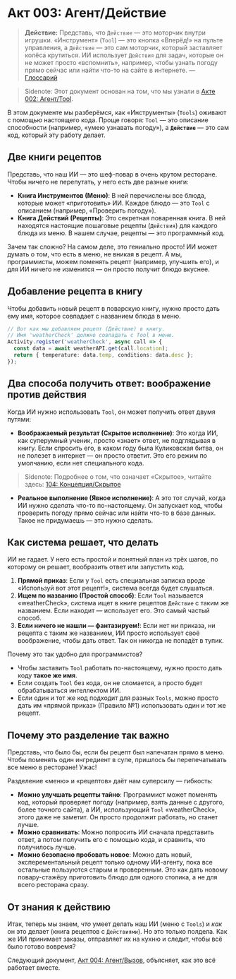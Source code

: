 # Акт 003: Агент/Действие

> **Действие:** Представь, что `Действие` — это моторчик внутри игрушки. «Инструмент» (`Tool`) — это кнопка «Вперёд!» на пульте управления, а `Действие` — это сам моторчик, который заставляет колёса крутиться. ИИ использует `Действия` для задач, которые он не может просто «вспомнить», например, чтобы узнать погоду прямо сейчас или найти что-то на сайте в интернете. — [Глоссарий](./000_glossary.md)

> Sidenote: Этот документ основан на том, что мы узнали в [Акте 002: Агент/Tool](./002_agent_tool.md).
>

В этом документе мы разберёмся, как «Инструменты» (`Tools`) оживают с помощью настоящего кода. Проще говоря: `Tool` — это описание способности (например, «умею узнавать погоду»), а **`Действие`** — это сам код, который эту работу делает.

## Две книги рецептов

Представь, что наш ИИ — это шеф-повар в очень крутом ресторане. Чтобы ничего не перепутать, у него есть две разные книги:

- **Книга Инструментов (Меню)**: В ней перечислены все блюда, которые может «приготовить» ИИ. Каждое блюдо — это `Tool` с описанием (например, «Проверить погоду»).
- **Книга Действий (Рецепты)**: Это секретная поваренная книга. В ней находятся настоящие пошаговые рецепты (`Действия`) для каждого блюда из меню. В нашем случае, рецепты — это программный код.

Зачем так сложно? На самом деле, это гениально просто! ИИ может думать о том, что есть в меню, не вникая в рецепт. А мы, программисты, можем поменять рецепт (например, улучшить его), и для ИИ ничего не изменится — он просто получит блюдо вкуснее.

## Добавление рецепта в книгу

Чтобы добавить новый рецепт в поварскую книгу, нужно просто дать ему имя, которое совпадает с названием блюда в меню.

```typescript
// Вот как мы добавляем рецепт (Действие) в книгу.
// Имя 'weatherCheck' должно совпадать с Tool в меню.
Activity.register('weatherCheck', async call => {
  const data = await weatherAPI.get(call.location);
  return { temperature: data.temp, conditions: data.desc };
});
```

## Два способа получить ответ: воображение против действия

Когда ИИ нужно использовать `Tool`, он может получить ответ двумя путями:

- **Воображаемый результат (Скрытое исполнение)**: Это когда ИИ, как суперумный ученик, просто «знает» ответ, не подглядывая в книгу. Если спросить его, в каком году была Куликовская битва, он не полезет в интернет — он просто ответит. Это его режим по умолчанию, если нет специального кода.
> Sidenote: Подробнее о том, что означает «Скрытое», читайте здесь: [104: Концепция/Скрытое](./104_concept_latent.md)
>
- **Реальное выполнение (Явное исполнение)**: А это тот случай, когда ИИ нужно *сделать* что-то по-настоящему. Он запускает код, чтобы проверить погоду прямо сейчас или найти что-то в базе данных. Такое не придумаешь — это нужно сделать.

## Как система решает, что делать

ИИ не гадает. У него есть простой и понятный план из трёх шагов, по которому он решает, вообразить ответ или запустить код.

1.  **Прямой приказ**: Если у `Tool` есть специальная записка вроде «Используй вот этот рецепт!», система всегда будет слушаться.
2.  **Ищем по названию (Простой способ)**: Если `Tool` называется «weatherCheck», система ищет в книге рецептов `Действие` с таким же названием. Если находит — использует его. Это самый частый способ.
3.  **Если ничего не нашли — фантазируем!**: Если нет ни приказа, ни рецепта с таким же названием, ИИ просто использует своё воображение, чтобы дать ответ. Так он никогда не попадёт в тупик.

Почему это так удобно для программистов?

- Чтобы заставить `Tool` работать по-настоящему, нужно просто дать коду **такое же имя**.
- Если создать `Tool` без кода, он не сломается, а просто будет обрабатываться интеллектом ИИ.
- Если один и тот же код подходит для разных `Tools`, можно просто дать им «прямой приказ» (Правило №1) использовать один и тот же рецепт.

## Почему это разделение так важно

Представь, что было бы, если бы рецепт был напечатан прямо в меню. Чтобы поменять один ингредиент в супе, пришлось бы перепечатывать все меню в ресторане! Ужас!

Разделение «меню» и «рецептов» даёт нам суперсилу — гибкость:

- **Можно улучшать рецепты тайно**: Программист может поменять код, который проверяет погоду (например, взять данные с другого, более точного сайта), а ИИ, использующий `Tool` «weatherCheck», этого даже не заметит. Он просто продолжит работать, но станет лучше.
- **Можно сравнивать**: Можно попросить ИИ сначала представить ответ, а потом получить его с помощью кода, и сравнить, что получилось лучше.
- **Можно безопасно пробовать новое**: Можно дать новый, эксперементальный рецепт только одному ИИ-агенту, пока все остальные пользуются старым и проверенным. Это как дать новому повару-стажёру приготовить блюдо для одного столика, а не для всего ресторана сразу.

## От знания к действию

Итак, теперь мы знаем, *что* умеет делать наш ИИ (меню с `Tools`) и *как* он это делает (книга рецептов с `Действиями`). Но это только полдела. Как же ИИ принимает заказы, отправляет их на кухню и следит, чтобы всё было готово вовремя?

Следующий документ, [Акт 004: Агент/Вызов](./004_agent_call.md), объясняет, как это всё работает вместе.